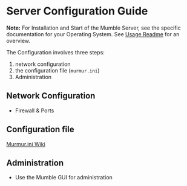 # Server Configuration Guide

**Note:** For Installation and Start of the Mumble Server, see the specific documentation for your Operating System.
See [Usage Readme](README.md) for an overview.

The Configuration involves three steps:
1. network configuration
2. the configuration file (`murmur.ini`)
3. Administration


## Network Configuration

- Firewall & Ports

## Configuration file

[Murmur.ini Wiki](https://wiki.mumble.info/wiki/Murmur.ini)

## Administration

- Use the Mumble GUI for administration